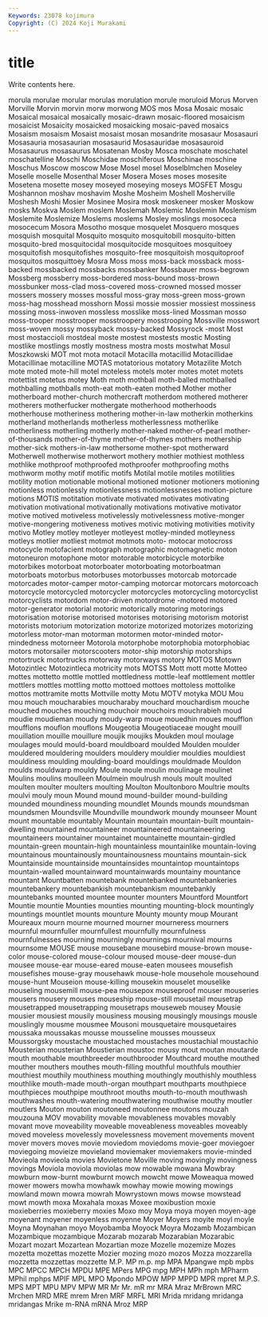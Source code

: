 ```yaml
---
Keywords: 23078 kojimura
Copyright: (C) 2024 Koji Murakami
---
```


# title

Write contents here.



morula morulae morular morulas morulation morule moruloid Morus
Morven Morville Morvin morvin morw morwong MOS mos Mosa Mosaic
mosaic Mosaical mosaical mosaically mosaic-drawn mosaic-floored mosaicism mosaicist Mosaicity mosaicked
mosaicking mosaic-paved mosaics Mosaism mosaism Mosaist mosaist mosan mosandrite mosasaur
Mosasauri Mosasauria mosasaurian mosasaurid Mosasauridae mosasauroid Mosasaurus mosasaurus Mosatenan Mosby
Mosca moschate moschatel moschatelline Moschi Moschidae moschiferous Moschinae moschine Moschus
Moscow moscow Mose Mosel mosel Moselblmchen Moseley Moselle moselle Mosenthal
Moser Mosera Moses moses mosesite Mosetena mosette mosey moseyed moseying
moseys MOSFET Mosgu Moshannon moshav moshavim Moshe Mosheim Moshell Mosherville
Moshesh Moshi Mosier Mosinee Mosira mosk moskeneer mosker Moskow mosks
Moskva Moslem moslem Moslemah Moslemic Moslemin Moslemism Moslemite Moslemize Moslems
moslems Mosley moslings mosoceca mosocecum Mosora Mosotho mosque mosquelet Mosquero
mosques mosquish mosquital Mosquito mosquito mosquitobill mosquito-bitten mosquito-bred mosquitocidal mosquitocide
mosquitoes mosquitoey mosquitofish mosquitofishes mosquito-free mosquitoish mosquitoproof mosquitos mosquittoey Mosra
Moss moss moss-back mossback moss-backed mossbacked mossbacks mossbanker Mossbauer moss-begrown
Mossberg mossberry moss-bordered moss-bound moss-brown mossbunker moss-clad moss-covered moss-crowned mossed
mosser mossers mossery mosses mossful moss-gray moss-green moss-grown moss-hag mosshead
mosshorn Mossi mossie mossier mossiest mossiness mossing moss-inwoven mossless mosslike
moss-lined Mossman mosso moss-trooper mosstrooper mosstroopery mosstrooping Mossville mosswort moss-woven
mossy mossyback mossy-backed Mossyrock -most Most most mostaccioli mostdeal moste
mostest mostests mostic Mosting mostlike mostlings mostly mostness mostra mosts
mostwhat Mosul Moszkowski MOT mot mota motacil Motacilla motacillid Motacillidae
Motacillinae motacilline MOTAS motatorious motatory Motazilite Motch mote moted mote-hill
motel moteless motels moter motes motet motets motettist motetus motey
Moth moth mothball moth-balled mothballed mothballing mothballs moth-eat moth-eaten mothed
Mother mother motherboard mother-church mothercraft motherdom mothered motherer motherers motherfucker
mothergate motherhood motherhoods motherhouse motheriness mothering mother-in-law motherkin motherkins motherland
motherlands motherless motherlessness motherlike motherliness motherling motherly mother-naked mother-of-pearl mother-of-thousands
mother-of-thyme mother-of-thymes mothers mothership mother-sick mothers-in-law mothersome mother-spot motherward Motherwell
motherwise motherwort mothery mothier mothiest mothless mothlike mothproof mothproofed mothproofer
mothproofing moths mothworm mothy motif motific motifs Motilal motile motiles
motilities motility motion motionable motional motioned motioner motioners motioning motionless
motionlessly motionlessness motionlessnesses motion-picture motions MOTIS motitation motivate motivated motivates
motivating motivation motivational motivationally motivations motivative motivator motive motived motiveless
motivelessly motivelessness motive-monger motive-mongering motiveness motives motivic motiving motivities motivity
motivo Motley motley motleyer motleyest motley-minded motleyness motleys motlier motliest
motmot motmots moto- motocar motocross motocycle motofacient motograph motographic motomagnetic
moton motoneuron motophone motor motorable motorbicycle motorbike motorbikes motorboat motorboater
motorboating motorboatman motorboats motorbus motorbuses motorbusses motorcab motorcade motorcades motor-camper
motor-camping motorcar motorcars motorcoach motorcycle motorcycled motorcycler motorcycles motorcycling motorcyclist
motorcyclists motordom motor-driven motordrome -motored motored motor-generator motorial motoric motorically
motoring motorings motorisation motorise motorised motorises motorising motorism motorist motorists
motorium motorization motorize motorized motorizes motorizing motorless motor-man motorman motormen
motor-minded motor-mindedness motorneer Motorola motorphobe motorphobia motorphobiac motors motorsailer motorscooters
motor-ship motorship motorships motortruck motortrucks motorway motorways motory MOTOS Motown
Motozintlec Motozintleca motricity mots MOTSS Mott mott motte Motteo mottes
mottetto mottle mottled mottledness mottle-leaf mottlement mottler mottlers mottles mottling
motto mottoed mottoes mottoless mottolike mottos mottramite motts Mottville motty
Motu MOTV motyka MOU Mou mou mouch moucharabies moucharaby mouchard
mouchardism mouche mouched mouches mouching mouchoir mouchoirs mouchrabieh moud moudie
moudieman moudy moudy-warp moue mouedhin moues moufflon moufflons mouflon mouflons
Mougeotia Mougeotiaceae mought mouill mouillation mouille mouillure moujik moujiks Moukden
moul moulage moulages mould mould-board mouldboard moulded Moulden moulder mouldered
mouldering moulders mouldery mouldier mouldies mouldiest mouldiness moulding moulding-board mouldings
mouldmade Mouldon moulds mouldwarp mouldy Moule moule moulin moulinage moulinet
Moulins moulins moulleen Moulmein moulrush mouls moult moulted moulten moulter
moulters moulting Moulton Moultonboro Moultrie moults moulvi mouly moun Mound
mound mound-builder mound-building mounded moundiness mounding moundlet Mounds mounds moundsman
moundsmen Moundsville Moundville moundwork moundy mounseer Mount mount mountable mountably
Mountain mountain mountain-built mountain-dwelling mountained mountaineer mountaineered mountaineering mountaineers mountainer
mountainet mountainette mountain-girdled mountain-green mountain-high mountainless mountainlike mountain-loving mountainous mountainously
mountainousness mountains mountain-sick Mountainside mountainside mountainsides mountaintop mountaintops mountain-walled mountainward
mountainwards mountainy mountance mountant Mountbatten mountebank mountebanked mountebankeries mountebankery mountebankish
mountebankism mountebankly mountebanks mounted mountee mounter mounters Mountford Mountfort Mountie
mountie Mounties mounties mounting mounting-block mountingly mountings mountlet mounts mounture
Mounty mounty moup Mourant Moureaux mourn mourne mourned mourner mourneress
mourners mournful mournfuller mournfullest mournfully mournfulness mournfulnesses mourning mourningly mournings
mournival mourns mournsome MOUSE mouse mousebane mousebird mouse-brown mouse-color mouse-colored
mouse-colour moused mouse-deer mouse-dun mousee mouse-ear mouse-eared mouse-eaten mousees mousefish
mousefishes mouse-gray mousehawk mouse-hole mousehole mousehound mouse-hunt Mouseion mouse-killing mousekin
mouselet mouselike mouseling mousemill mouse-pea mousepox mouseproof mouser mouseries mousers
mousery mouses mouseship mouse-still mousetail mousetrap mousetrapped mousetrapping mousetraps mouseweb
mousey Mousie mousier mousiest mousily mousiness mousing mousingly mousings mousle
mouslingly mousme mousmee Mousoni mousquetaire mousquetaires moussaka moussakas mousse mousseline
mousses mousseux Moussorgsky moustache moustached moustaches moustachial moustachio Mousterian mousterian
Moustierian moustoc mousy mout moutan moutarde mouth mouthable mouthbreeder mouthbrooder
Mouthcard mouthe mouthed mouther mouthers mouthes mouth-filling mouthful mouthfuls mouthier
mouthiest mouthily mouthiness mouthing mouthingly mouthishly mouthless mouthlike mouth-made mouth-organ
mouthpart mouthparts mouthpiece mouthpieces mouthpipe mouthroot mouths mouth-to-mouth mouthwash mouthwashes
mouth-watering mouthwatering mouthwise mouthy moutler moutlers Mouton mouton moutoneed moutonnee
moutons mouzah mouzouna MOV movability movable movableness movables movably movant
move moveability moveable moveableness moveables moveably moved moveless movelessly movelessness
movement movements movent mover movers moves movie moviedom moviedoms movie-goer
moviegoer moviegoing movieize movieland moviemaker moviemakers movie-minded Movieola movieola movies
Movietone Moville moving movingly movingness movings Moviola moviola moviolas mow
mowable mowana Mowbray mowburn mow-burnt mowburnt mowch mowcht mowe Moweaqua
mowed mower mowers mowha mowhawk mowhay mowie mowing mowings mowland
mown mowra mowrah Mowrystown mows mowse mowstead mowt mowth moxa
Moxahala moxas Moxee moxibustion moxie moxieberries moxieberry moxies Moxo moy
Moya moya moyen moyen-age moyenant moyener moyenless moyenne Moyer Moyers
moyite moyl moyle Moyna Moynahan moyo Moyobamba Moyock Moyra Mozamb
Mozambican Mozambique mozambique Mozarab mozarab Mozarabian Mozarabic Mozart mozart Mozartean
Mozartian moze Mozelle mozemize Mozes mozetta mozettas mozette Mozier mozing
mozo mozos Mozza mozzarella mozzetta mozzettas mozzette M.P. MP m.p.
mp MPA Mpangwe mpb mpbs MPC MPCC MPCH MPDU MPE
MPers MPG mpg MPH MPh mph MPharm MPhil mphps MPIF
MPL MPO Mpondo MPOW MPP MPPD MPR mpret M.P.S. MPS
MPT MPU MPV MPW MR Mr Mr. mR mr MRA
Mraz MrBrown MRC Mrchen MRD MRE mrem Mren MRF MRFL
MRI Mrida mridang mridanga mridangas Mrike m-RNA mRNA Mroz MRP
